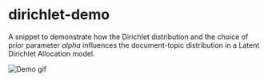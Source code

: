 # dirichlet-demo
A snippet to demonstrate how the Dirichlet distribution and the choice of prior parameter $alpha$ influences the document-topic distribution in a Latent Dirichlet Allocation model.

![Demo gif](dirichlet_demo.gif)
